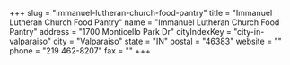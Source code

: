 +++
slug = "immanuel-lutheran-church-food-pantry"
title = "Immanuel Lutheran Church Food Pantry"
name = "Immanuel Lutheran Church Food Pantry"
address = "1700 Monticello Park Dr"
cityIndexKey = "city-in-valparaiso"
city = "Valparaiso"
state = "IN"
postal = "46383"
website = ""
phone = "219 462-8207"
fax = ""
+++
